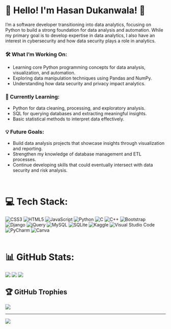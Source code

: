 
# 👋 Hello! I'm Hasan Dukanwala! 💫

I’m a software developer transitioning into data analytics, focusing on Python to build a strong foundation for data analysis and automation. While my primary goal is to develop expertise in data analytics, I also have an interest in cybersecurity and how data security plays a role in analytics.

### 🛠 What I’m Working On:
- Learning core Python programming concepts for data analysis, visualization, and automation.
- Exploring data manipulation techniques using Pandas and NumPy.
- Understanding how data security and privacy impact analytics. </br>
### 🌱 Currently Learning:
- Python for data cleaning, processing, and exploratory analysis.
- SQL for querying databases and extracting meaningful insights.
- Basic statistical methods to interpret data effectively. </br>
### 💡 Future Goals:
- Build data analysis projects that showcase insights through visualization and reporting.
- Strengthen my knowledge of database management and ETL processes.
- Continue developing skills that could eventually intersect with data security and risk analysis. </br>
</br>

# 💻 Tech Stack:
![CSS3](https://img.shields.io/badge/css3-%231572B6.svg?style=plastic&logo=css3&logoColor=white) 
![HTML5](https://img.shields.io/badge/html5-%23E34F26.svg?style=plastic&logo=html5&logoColor=white)
![JavaScript](https://img.shields.io/badge/javascript-%23323330.svg?style=plastic&logo=javascript&logoColor=%23F7DF1E)
![Python](https://img.shields.io/badge/python-3670A0?style=plastic&logo=python&logoColor=ffdd54)
![C](https://img.shields.io/badge/c-%2300599C.svg?style=plastic&logo=c&logoColor=white) 
![C++](https://img.shields.io/badge/c++-%2300599C.svg?style=plastic&logo=c%2B%2B&logoColor=white) 
![Bootstrap](https://img.shields.io/badge/bootstrap-%238511FA.svg?style=plastic&logo=bootstrap&logoColor=white) 
![Django](https://img.shields.io/badge/django-%23092E20.svg?style=plastic&logo=django&logoColor=white) 
![jQuery](https://img.shields.io/badge/jquery-%230769AD.svg?style=plastic&logo=jquery&logoColor=white) 
![MySQL](https://img.shields.io/badge/mysql-4479A1.svg?style=for-the-plastic&logo=mysql&logoColor=white)
![SQLite](https://img.shields.io/badge/sqlite-%2307405e.svg?style=plastic&logo=sqlite&logoColor=white)
![Kaggle](https://img.shields.io/badge/Kaggle-035a7d?style=for-the-badge&logo=kaggle&logoColor=white)
![Visual Studio Code](https://img.shields.io/badge/Visual%20Studio%20Code-0078d7.svg?style=for-the-badge&logo=visual-studio-code&logoColor=white) 
![PyCharm](https://img.shields.io/badge/pycharm-143?style=for-the-badge&logo=pycharm&logoColor=black&color=black&labelColor=green)
![Canva](https://img.shields.io/badge/Canva-%2300C4CC.svg?style=plastic&logo=Canva&logoColor=white)
</br></br>

# 📊 GitHub Stats:
![](https://github-readme-stats.vercel.app/api?username=HasanDukanwala&theme=transparent&hide_border=false&include_all_commits=true&count_private=true)
![](https://github-readme-stats.vercel.app/api/top-langs/?username=HasanDukanwala&theme=transparent&hide_border=false&include_all_commits=true&count_private=true&layout=compact)
![](https://github-readme-streak-stats.herokuapp.com/?user=HasanDukanwala&theme=transparent&hide_border=false&include_all_commits=true&count_private=true)<br/>

  
## 🏆 GitHub Trophies
![](https://github-profile-trophy.vercel.app/?username=HasanDukanwala&theme=radical&no-frame=false&no-bg=false&margin-w=4)

---
[![](https://visitcount.itsvg.in/api?id=HasanDukanwala&icon=6&color=1)](https://visitcount.itsvg.in)

<!-- Proudly created with GPRM ( https://gprm.itsvg.in ) -->

<!---
HasanDukanwala/HasanDukanwala is a ✨ special ✨ repository because its `README.md` (this file) appears on your GitHub profile.
You can click the Preview link to take a look at your changes.
--->
